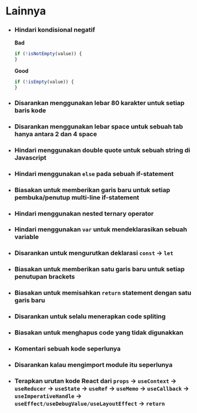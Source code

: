 # Lainnya

- ### Hindari kondisional negatif

  **Bad**

  ```js
  if (!isNotEmpty(value)) {
  }
  ```

  **Good**

  ```js
  if (!isEmpty(value)) {
  }
  ```

- ### Disarankan menggunakan lebar 80 karakter untuk setiap baris kode
- ### Disarankan menggunakan lebar space untuk sebuah tab hanya antara 2 dan 4 space
- ### Hindari menggunakan double quote untuk sebuah string di Javascript
- ### Hindari menggunakan `else` pada sebuah if-statement
- ### Biasakan untuk memberikan garis baru untuk setiap pembuka/penutup multi-line if-statement
- ### Hindari menggunakan nested ternary operator
- ### Hindari menggunakan `var` untuk mendeklarasikan sebuah variable
- ### Disarankan untuk mengurutkan deklarasi `const` -> `let`
- ### Biasakan untuk memberikan satu garis baru untuk setiap penutupan brackets
- ### Biasakan untuk memisahkan `return` statement dengan satu garis baru
- ### Disarankan untuk selalu menerapkan code spliting
- ### Biasakan untuk menghapus code yang tidak digunakkan
- ### Komentari sebuah kode seperlunya
- ### Disarankan kalau mengimport module itu seperlunya

- ### Terapkan urutan kode React dari `props` -> `useContext` -> `useReducer` -> `useState` -> `useRef` -> `useMemo` -> `useCallback` -> `useImperativeHandle` -> `useEffect/useDebugValue/useLayoutEffect` -> `return`
